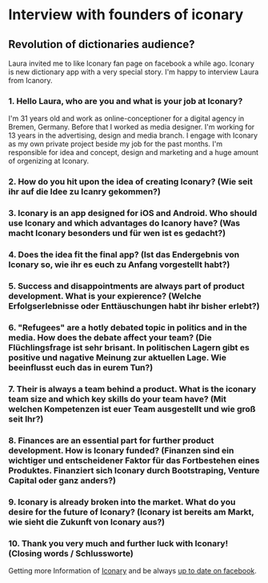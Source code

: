 # Interview with founders of iconary
## Revolution of dictionaries audience?

Laura invited me to like Iconary fan page on facebook a while ago. Iconary is new dictionary app with a very special story. I'm happy to interview Laura from Icanory.

### 1. Hello Laura, who are you and what is your job at Iconary?
I'm 31 years old and work as online-conceptioner for a digital agency in Bremen, Germany. Before that I worked as media designer. I'm working for 13 years in the advertising, design and media branch. I engage with Iconary as my own private project beside my job for the past months. I'm responsible for idea and concept, design and marketing and a huge amount of orgenizing at Iconary.

### 2. How do you hit upon the idea of creating Iconary? (Wie seit ihr auf die Idee zu Icanry gekommen?)
### 3. Iconary is an app designed for iOS and Android. Who should use Iconary and which advantages do Icanory have? (Was macht Iconary besonders und für wen ist es gedacht?)
### 4. Does the idea fit the final app? (Ist das Endergebnis von Iconary so, wie ihr es euch zu Anfang vorgestellt habt?)
### 5. Success and disappointments are always part of product development. What is your expierence? (Welche Erfolgserlebnisse oder Enttäuschungen habt ihr bisher erlebt?)
### 6. "Refugees" are a hotly debated topic in politics and in the media. How does the debate affect your team? (Die Flüchlingsfrage ist sehr brisant. In politischen Lagern gibt es positive und nagative Meinung zur aktuellen Lage. Wie beeinflusst euch das in eurem Tun?)
### 7. Their is always a team behind a product. What is the iconary team size and which key skills do your team have? (Mit welchen Kompetenzen ist euer Team ausgestellt und wie groß seit Ihr?)
### 8. Finances are an essential part for further product development. How is Iconary funded? (Finanzen sind ein wichtiger und entscheidener Faktor für das Fortbestehen eines Produktes. Finanziert sich Iconary durch Bootstraping, Venture Capital oder ganz anders?)
### 9. Iconary is already broken into the market. What do you desire for the future of Iconary? (Iconary ist bereits am Markt, wie sieht die Zukunft von Iconary aus?)
### 10. Thank you very much and further luck with Iconary! (Closing words / Schlussworte)

Getting more Information of <a href="http://iconary.eu/" target="_blank">Iconary</a> and be always <a href="https://www.facebook.com/iconary" target="_blank">up to date on facebook</a>.
